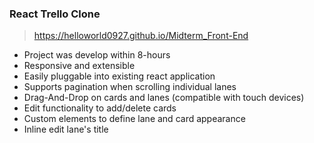 ### React Trello Clone

> https://helloworld0927.github.io/Midterm_Front-End

- Project was develop within 8-hours
- Responsive and extensible
- Easily pluggable into existing react application
- Supports pagination when scrolling individual lanes
- Drag-And-Drop on cards and lanes (compatible with touch devices)
- Edit functionality to add/delete cards
- Custom elements to define lane and card appearance
- Inline edit lane's title
